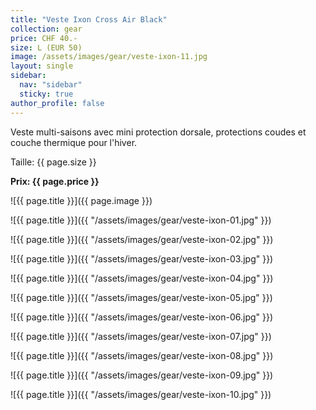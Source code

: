 ```yaml
---
title: "Veste Ixon Cross Air Black"
collection: gear
price: CHF 40.-
size: L (EUR 50)
image: /assets/images/gear/veste-ixon-11.jpg
layout: single
sidebar:
  nav: "sidebar"
  sticky: true
author_profile: false
---
```


Veste multi-saisons avec mini protection dorsale, protections coudes et
couche thermique pour l'hiver.

Taille: {{ page.size }}

**Prix: {{ page.price }}**

![{{ page.title }}]({{ page.image }})

![{{ page.title }}]({{ "/assets/images/gear/veste-ixon-01.jpg" }})

![{{ page.title }}]({{ "/assets/images/gear/veste-ixon-02.jpg" }})

![{{ page.title }}]({{ "/assets/images/gear/veste-ixon-03.jpg" }})

![{{ page.title }}]({{ "/assets/images/gear/veste-ixon-04.jpg" }})

![{{ page.title }}]({{ "/assets/images/gear/veste-ixon-05.jpg" }})

![{{ page.title }}]({{ "/assets/images/gear/veste-ixon-06.jpg" }})

![{{ page.title }}]({{ "/assets/images/gear/veste-ixon-07.jpg" }})

![{{ page.title }}]({{ "/assets/images/gear/veste-ixon-08.jpg" }})

![{{ page.title }}]({{ "/assets/images/gear/veste-ixon-09.jpg" }})

![{{ page.title }}]({{ "/assets/images/gear/veste-ixon-10.jpg" }})
